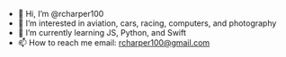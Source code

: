 - 👋 Hi, I’m @rcharper100
- 👀 I’m interested in aviation, cars, racing, computers, and photography
- 🌱 I’m currently learning JS, Python, and Swift
- 📫 How to reach me email: rcharper100@gmail.com

<!---
rcharper100/rcharper100 is a ✨ special ✨ repository because its `README.md` (this file) appears on your GitHub profile.
You can click the Preview link to take a look at your changes.
--->
